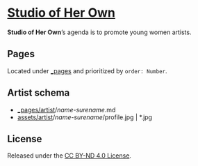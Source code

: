 # [Studio of Her Own](https://studioofherown.com)

**Studio of Her Own**’s agenda is to promote young women artists.


## Pages

Located under [_pages](_pages) and prioritized by `order: Number`.


## Artist schema

* [_pages/artist](_pages/artist)/*name-surename*.md
* [assets/artist](assets/artist)/*name-surename*/profile.jpg | *.jpg


## License

Released under the [CC BY-ND 4.0 License](LICENSE).

